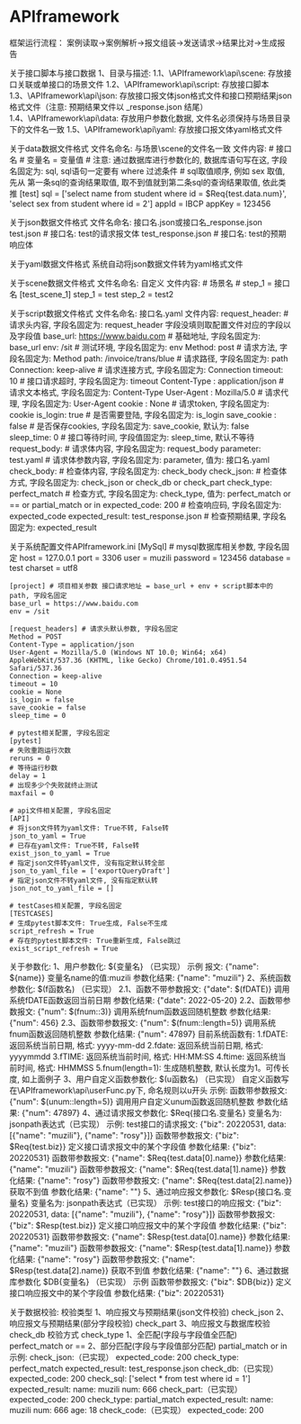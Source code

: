 # APIframework
框架运行流程：
案例读取->案例解析->报文组装->发送请求->结果比对->生成报告

关于接口脚本与接口数据
1、目录与描述:
    1.1、\APIframework\api\scene: 存放接口关联或单接口的场景文件
    1.2、\APIframework\api\script: 存放接口脚本
    1.3、\APIframework\api\json: 存放接口报文体json格式文件和接口预期结果json格式文件（注意: 预期结果文件以 _response.json 结尾）
    1.4、\APIframework\api\data: 存放用户参数化数据, 文件名必须保持与场景目录下的文件名一致
    1.5、\APIframework\api\yaml: 存放接口报文体yaml格式文件

关于data数据文件格式
    文件名命名: 与场景\scene的文件名一致
    文件内容:
        # 接口名
        # 变量名 = 变量值
        # 注意: 通过数据库进行参数化的, 数据库语句写在这, 字段名固定为: sql, sql语句一定要有 where 过滤条件
        # sql取值顺序, 例如 sex 取值, 先从 第一条sql的查询结果取值, 取不到值就到第二条sql的查询结果取值, 依此类推
        [test]
        sql = ['select name from student where id = $Req{test.data.num}', 'select sex from student where id = 2']
        appId = IBCP
        appKey = 123456

关于json数据文件格式
    文件名命名: 接口名.json或接口名_response.json
    test.json # 接口名: test的请求报文体
    test_response.json # 接口名:  test的预期响应体

关于yaml数据文件格式
    系统自动将json数据文件转为yaml格式文件

关于scene数据文件格式
    文件名命名: 自定义
    文件内容:
    # 场景名
    # step_1 = 接口名
    [test_scene_1]
    step_1 = test
    step_2 = test2

关于script数据文件格式
    文件名命名: 接口名.yaml
    文件内容:
    request_header: # 请求头内容, 字段名固定为: request_header 字段没填则取配置文件对应的字段以及字段值
        base_url: https://www.baidu.com # 基础地址, 字段名固定为: base_url
        env: /sit # 测试环境, 字段名固定为: env
        Method: post # 请求方法, 字段名固定为: Method
        path: /invoice/trans/blue # 请求路径, 字段名固定为: path
        Connection: keep-alive # 请求连接方式, 字段名固定为: Connection
        timeout: 10 # 接口请求超时, 字段名固定为: timeout
        Content-Type : application/json # 请求文本格式, 字段名固定为: Content-Type
        User-Agent : Mozilla/5.0 # 请求代理, 字段名固定为: User-Agent
        cookie : None # 请求token, 字段名固定为: cookie
        is_login: true # 是否需要登陆, 字段名固定为: is_login
        save_cookie : false # 是否保存cookies, 字段名固定为: save_cookie, 默认为: false
        sleep_time: 0 # 接口等待时间, 字段值固定为: sleep_time, 默认不等待
    request_body: # 请求体内容, 字段名固定为: request_body
        parameter: test.yaml # 请求体参数内容, 字段名固定为: parameter, 值为: 接口名.yaml
        check_body: # 检查体内容, 字段名固定为: check_body
            check_json: # 检查体方式, 字段名固定为: check_json or check_db or check_part
                check_type: perfect_match # 检查方式, 字段名固定为: check_type, 值为: perfect_match or == or partial_match or in
                expected_code: 200 # 检查响应码, 字段名固定为: expected_code
                expected_result: test_response.json # 检查预期结果, 字段名固定为: expected_result

关于系统配置文件APIframework.ini
    [MySql] # mysql数据库相关参数, 字段名固定
    host = 127.0.0.1
    port = 3306
    user = muzili
    password = 123456
    database = test
    charset = utf8

    [project] # 项目相关参数 接口请求地址 = base_url + env + script脚本中的path, 字段名固定
    base_url = https://www.baidu.com
    env = /sit

    [request_headers] # 请求头默认参数, 字段名固定
    Method = POST
    Content-Type = application/json
    User-Agent = Mozilla/5.0 (Windows NT 10.0; Win64; x64) AppleWebKit/537.36 (KHTML, like Gecko) Chrome/101.0.4951.54 Safari/537.36
    Connection = keep-alive
    timeout = 10
    cookie = None
    is_login = false
    save_cookie = false
    sleep_time = 0

    # pytest相关配置, 字段名固定
    [pytest]
    # 失败重跑运行次数
    reruns = 0
    # 等待运行秒数
    delay = 1
    # 出现多少个失败就终止测试
    maxfail = 0

    # api文件相关配置, 字段名固定
    [API]
    # 将json文件转为yaml文件: True不转, False转
    json_to_yaml = True
    # 已存在yaml文件: True不转, False转
    exist_json_to_yaml = True
    # 指定json文件转yaml文件, 没有指定默认转全部
    json_to_yaml_file = ['exportQueryDraft']
    # 指定json文件不转yaml文件, 没有指定默认转
    json_not_to_yaml_file = []

    # testCases相关配置, 字段名固定
    [TESTCASES]
    # 生成pytest脚本文件: True生成, False不生成
    script_refresh = True
    # 存在的pytest脚本文件: True重新生成, False跳过
    exist_script_refresh = True

关于参数化:
1、用户参数化: ${变量名} （已实现）
    示例
    报文: {"name": ${name}}  变量名name的值:muzili  参数化结果: {"name": "muzili"}
2、系统函数参数化: $(f函数名) （已实现）
    2.1、函数不带参数报文: {"date": $(fDATE)}  调用系统fDATE函数返回当前日期  参数化结果: {"date": 2022-05-20}
    2.2、函数带参数报文: {"num": $(fnum::3)}  调用系统fnum函数返回随机整数  参数化结果: {"num": 456}
    2.3、函数带参数报文: {"num": $(fnum::length=5)}  调用系统fnum函数返回随机整数  参数化结果: {"num": 47897}
    目前系统函数有:
    1.fDATE: 返回系统当前日期, 格式: yyyy-mm-dd
    2.fdate: 返回系统当前日期, 格式: yyyymmdd
    3.fTIME: 返回系统当前时间, 格式: HH:MM:SS
    4.ftime: 返回系统当前时间, 格式: HHMMSS
    5.fnum(length=1): 生成随机整数, 默认长度为1。可传长度, 如上面例子
3、用户自定义函数参数化: $(u函数名) （已实现）
    自定义函数写在\APIframework\api\userFunc.py下, 命名规则以u开头
    示例:
    函数带参数报文: {"num": $(unum::length=5)}  调用用户自定义unum函数返回随机整数  参数化结果: {"num": 47897}
4、通过请求报文参数化: $Req{接口名.变量名} 变量名为: jsonpath表达式（已实现）
    示例:
    test接口的请求报文: {"biz": 20220531, data: [{"name": "muzili"}, {"name": "rosy"}]}
    函数带参数报文: {"biz": $Req{test.biz}}  定义接口请求报文中的某个字段值  参数化结果: {"biz": 20220531}
    函数带参数报文: {"name": $Req{test.data[0].name}}    参数化结果: {"name": "muzili"}
    函数带参数报文: {"name": $Req{test.data[1].name}}    参数化结果: {"name": "rosy"}
    函数带参数报文: {"name": $Req{test.data[2].name}}  获取不到值  参数化结果: {"name": ""}
5、通过响应报文参数化: $Resp{接口名.变量名} 变量名为: jsonpath表达式（已实现）
    示例:
    test接口的响应报文: {"biz": 20220531, data: [{"name": "muzili"}, {"name": "rosy"}]}
    函数带参数报文: {"biz": $Resp{test.biz}}  定义接口响应报文中的某个字段值  参数化结果: {"biz": 20220531}
    函数带参数报文: {"name": $Resp{test.data[0].name}}    参数化结果: {"name": "muzili"}
    函数带参数报文: {"name": $Resp{test.data[1].name}}    参数化结果: {"name": "rosy"}
    函数带参数报文: {"name": $Resp{test.data[2].name}}  获取不到值  参数化结果: {"name": ""}
6、通过数据库参数化 $DB{变量名} （已实现）
    示例
    函数带参数报文: {"biz": $DB{biz}}  定义接口响应报文中的某个字段值  参数化结果: {"biz": 20220531}


关于数据校验:
    校验类型
        1、响应报文与预期结果(json文件校验) check_json
        2、响应报文与预期结果(部分字段校验) check_part
        3、响应报文与数据库校验 check_db
    校验方式 check_type
        1、全匹配(字段与字段值全匹配) perfect_match or ==
        2、部分匹配(字段与字段值部分匹配) partial_match or in
    示例:
        check_json:（已实现）
            expected_code: 200
            check_type: perfect_match
            expected_result: test_response.json
        check_db:（已实现）
            expected_code: 200
            check_sql: ['select * from test where id = 1']
            expected_result:
                name: muzili
                num: 666
        check_part:（已实现）
            expected_code: 200
            check_type: partial_match
            expected_result:
                name: muzili
                num: 666
                age: 18
        check_code:（已实现）
            expected_code: 200


